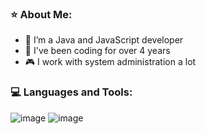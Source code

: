 ### ⭐ About Me:

- 🔭 I’m a Java and JavaScript developer
- 💼 I've been coding for over 4 years
- 🎮 I work with system administration a lot


### 💻 Languages and Tools:
![image](https://github.com/ignalred/ignalred/assets/124631913/519e2d99-1678-477f-b74d-a6969de196d4) ![image](https://github.com/ignalred/ignalred/assets/124631913/bd46a8c7-bfc4-4fe6-a447-c5a466cc808d)


